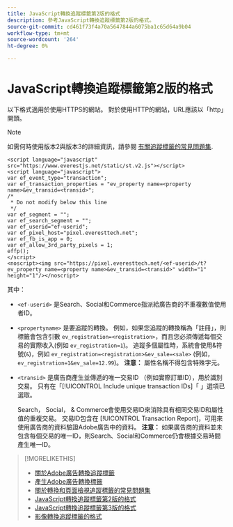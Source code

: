 ```yaml
---
title: JavaScript轉換追蹤標籤第2版的格式
description: 參考JavaScript轉換追蹤標籤第2版的格式。
source-git-commit: cd461f73f4a70a5647844a6075ba1c65d64a9b04
workflow-type: tm+mt
source-wordcount: '264'
ht-degree: 0%

---
```


# JavaScript轉換追蹤標籤第2版的格式

以下格式適用於使用HTTPS的網站。 對於使用HTTP的網站，URL應該以「http」開頭。

>[!NOTE]
>
>如需何時使用版本2與版本3的詳細資訊，請參閱 [有關追蹤標籤的常見問題集](/help/search-social-commerce/tracking/faqs-conversion-page-view-tracking-tags.md).

```
<script language="javascript" src="https://www.everestjs.net/static/st.v2.js"></script>
<script language="javascript">
var ef_event_type="transaction";
var ef_transaction_properties = "ev_property name=<property name>&ev_transid=<transid>";
/*
 * Do not modify below this line
 */
var ef_segment = "";
var ef_search_segment = "";
var ef_userid="ef-userid";
var ef_pixel_host="pixel.everesttech.net";
var ef_fb_is_app = 0;
var ef_allow_3rd_party_pixels = 1;
effp();
</script>
<noscript><img src="https://pixel.everesttech.net/<ef-userid>/t?ev_property name=<property name>&ev_transid=<transid>" width="1" height="1"/></noscript>
```

其中：

* `<ef-userid>` 是Search、Social和Commerce指派給廣告商的不重複數值使用者ID。

* `<propertyname>` 是要追蹤的轉換。 例如，如果您追蹤的轉換稱為「註冊」，則標籤會包含引數 `ev_registration=<registration>`，而且您必須傳遞每個交易的實際收入(例如 `ev_registration=1`)。 追蹤多個屬性時，系統會使用&amp;符號(`&`)，例如 `ev_registration=<registration>&ev_sale=<sale>` (例如， `ev_registration=1&ev_sale=12.99`)。 **注意：**  屬性名稱不得包含特殊字元。

* `<transid>` 是廣告商產生並傳遞的唯一交易ID （例如實際訂單ID），用於識別交易。 只有在「[!UICONTROL Include unique transaction IDs]「 」選項已選取。

   Search， Social， &amp; Commerce會使用交易ID來消除具有相同交易ID和屬性值的重複交易。 交易ID包含在 [!UICONTROL Transaction Report]，可用來使用廣告商的資料驗證Adobe廣告中的資料。 **注意：** 如果廣告商的資料並未包含每個交易的唯一ID，則Search、Social和Commerce仍會根據交易時間產生唯一ID。

<!-- add more links -->

>[!MORELIKETHIS]
>
>* [關於Adobe廣告轉換追蹤標籤](/help/search-social-commerce/tracking/conversion-tracking-advertising.md)
>* [產生Adobe廣告轉換標籤](/help/search-social-commerce/tools/conversion-tag-generate.md)
>* [關於轉換和頁面檢視追蹤標籤的常見問題集](/help/search-social-commerce/tracking/faqs-conversion-page-view-tracking-tags.md)
>* [JavaScript轉換追蹤標籤第2版的格式](format-conversion-tag-jsv2.md)
>* [JavaScript轉換追蹤標籤第3版的格式](format-conversion-tag-jsv3.md)
>* [影像轉換追蹤標籤的格式](format-conversion-tag-image.md)

